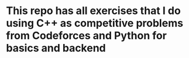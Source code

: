 # This repo has all exercises that I do using C++ as competitive problems from Codeforces and Python for basics and backend
